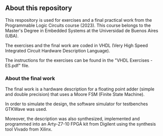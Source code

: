 ## About this repository

This respository is used for exercises and a final practical work from the Programmable Logic Circuits course (2023). This course belongs to the Master's Degree in Embedded Systems at the Universidad de Buenos Aires (UBA).

The exercises and the final work are coded in VHDL (Very High Speed Integrated Circuit Hardware Description Language). 

The instructions for the exercises can be found in the "VHDL Exercises - ES.pdf" file. 

### About the final work

The final work is a hardware description for a floating point adder (simple and double precision) that uses a Moore FSM (Finite State Machine). 

In order to simulate the design, the software simulator for testbenches GTKWave was used. 

Moreover, the description was also synthesized, implemented and programmed into an Arty-Z7-10 FPGA kit from Digilent using the synthesis tool Vivado from Xilinx.
